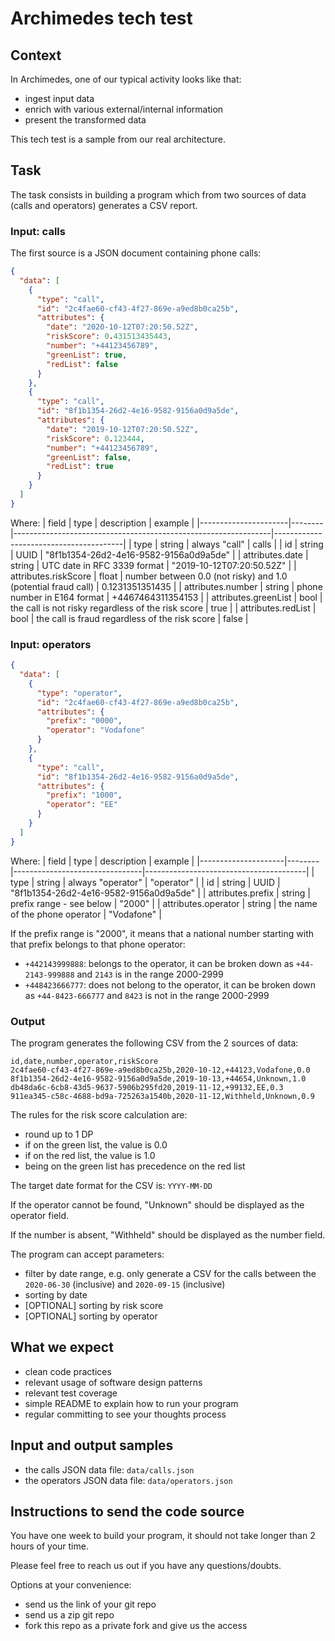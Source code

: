 # Archimedes tech test

## Context

In Archimedes, one of our typical activity looks like that:
- ingest input data
- enrich with various external/internal information
- present the transformed data

This tech test is a sample from our real architecture.

## Task

The task consists in building a program which from two sources of data (calls and operators) generates a CSV report.

### Input: calls

The first source is a JSON document containing phone calls:

```json
{
  "data": [
    {
      "type": "call",
      "id": "2c4fae60-cf43-4f27-869e-a9ed8b0ca25b",
      "attributes": {
        "date": "2020-10-12T07:20:50.52Z",
        "riskScore": 0.431513435443,
        "number": "+44123456789",
        "greenList": true,
        "redList": false
      }
    },
    {
      "type": "call",
      "id": "8f1b1354-26d2-4e16-9582-9156a0d9a5de",
      "attributes": {
        "date": "2019-10-12T07:20:50.52Z",
        "riskScore": 0.123444,
        "number": "+44123456789",
        "greenList": false,
        "redList": true
      }
    }
  ]
}
```

Where:
| field                | type   | description                                                    | example                                |
|----------------------|--------|----------------------------------------------------------------|----------------------------------------|
| type                 | string | always "call"                                                  | calls                                  |
| id                   | string | UUID                                                           | "8f1b1354-26d2-4e16-9582-9156a0d9a5de" |
| attributes.date      | string | UTC date in RFC 3339 format                                    | "2019-10-12T07:20:50.52Z"              |
| attributes.riskScore | float  | number between 0.0 (not risky)  and 1.0 (potential fraud call) | 0.1231351351435                        |
| attributes.number    | string | phone number in E164 format                                    | +4467464311354153                      |
| attributes.greenList | bool   | the call is not risky regardless of the risk score             | true                                   |
| attributes.redList   | bool   | the call is fraud regardless of the risk score                 | false                                  |

### Input: operators

```json
{
  "data": [
    {
      "type": "operator",
      "id": "2c4fae60-cf43-4f27-869e-a9ed8b0ca25b",
      "attributes": {
        "prefix": "0000",
        "operator": "Vodafone"
      }
    },
    {
      "type": "call",
      "id": "8f1b1354-26d2-4e16-9582-9156a0d9a5de",
      "attributes": {
        "prefix": "1000",
        "operator": "EE"
      }
    }
  ]
}
```

Where:
| field               | type   | description                    | example                                |
|---------------------|--------|--------------------------------|----------------------------------------|
| type                | string | always "operator"              | "operator"                             |
| id                  | string | UUID                           | "8f1b1354-26d2-4e16-9582-9156a0d9a5de" |
| attributes.prefix   | string | prefix range - see below       | "2000"                                 |
| attributes.operator | string | the name of the phone operator | "Vodafone"                             |

If the prefix range is "2000", it means that a national number starting with that prefix belongs to that phone operator:
- `+442143999888`: belongs to the operator, it can be broken down as `+44-2143-999888` and `2143` is in the range 2000-2999
- `+448423666777`: does not belong to the operator, it can be broken down as `+44-8423-666777` and `8423` is not in the range 2000-2999

### Output

The program generates the following CSV from the 2 sources of data:
```csv
id,date,number,operator,riskScore
2c4fae60-cf43-4f27-869e-a9ed8b0ca25b,2020-10-12,+44123,Vodafone,0.0
8f1b1354-26d2-4e16-9582-9156a0d9a5de,2019-10-13,+44654,Unknown,1.0
db48da6c-6cb8-43d5-9637-5906b295fd20,2019-11-12,+99132,EE,0.3
911ea345-c58c-4688-bd9a-725263a1540b,2020-11-12,Withheld,Unknown,0.9
```

The rules for the risk score calculation are:
- round up to 1 DP
- if on the green list, the value is 0.0
- if on the red list, the value is 1.0
- being on the green list has precedence on the red list

The target date format for the CSV is: `YYYY-MM-DD`

If the operator cannot be found, "Unknown" should be displayed as the operator field.

If the number is absent, "Withheld" should be displayed as the number field.

The program can accept parameters:
- filter by date range, e.g. only generate a CSV for the calls between the `2020-06-30` (inclusive) and `2020-09-15` (inclusive)
- sorting by date
- [OPTIONAL] sorting by risk score
- [OPTIONAL] sorting by operator

## What we expect

- clean code practices
- relevant usage of software design patterns
- relevant test coverage
- simple README to explain how to run your program
- regular committing to see your thoughts process

## Input and output samples

- the calls JSON data file: `data/calls.json`
- the operators JSON data file: `data/operators.json`

## Instructions to send the code source

You have one week to build your program, it should not take longer than 2 hours of your time.

Please feel free to reach us out if you have any questions/doubts.

Options at your convenience:
- send us the link of your git repo
- send us a zip git repo
- fork this repo as a private fork and give us the access
